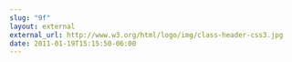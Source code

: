 ```yaml
---
slug: "9f"
layout: external
external_url: http://www.w3.org/html/logo/img/class-header-css3.jpg
date: 2011-01-19T15:15:50-06:00
---
```

